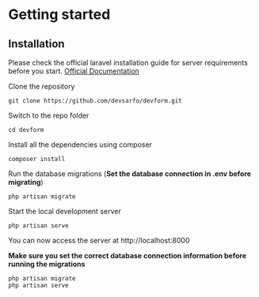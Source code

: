 # Getting started

## Installation

Please check the official laravel installation guide for server requirements before you start. [Official Documentation](https://laravel.com/docs/6.x/installation)


Clone the repository

    git clone https://github.com/devsarfo/devform.git

Switch to the repo folder

    cd devform

Install all the dependencies using composer

    composer install

Run the database migrations (**Set the database connection in .env before migrating**)

    php artisan migrate

Start the local development server

    php artisan serve

You can now access the server at http://localhost:8000

**Make sure you set the correct database connection information before running the migrations** 

    php artisan migrate
    php artisan serve
